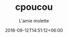 ---
title: "cpoucou"
date: 2018-09-12T14:51:12+06:00
author: L'amie molette
image: images/blog/blog-post-3.jpg
description : "Tu pues du cul"
---